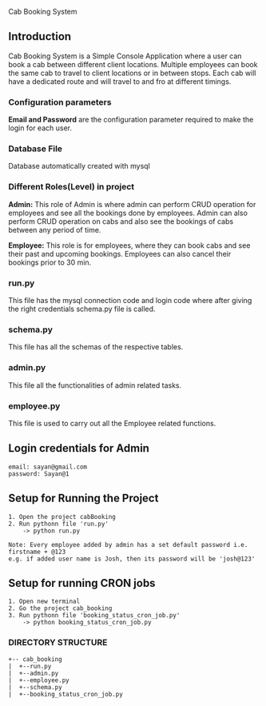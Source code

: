 Cab Booking System 

Introduction
----
Cab Booking System is a Simple Console Application where a user can book a cab between different client locations. Multiple employees can book the same cab to travel to client locations or in between stops. Each cab will have a dedicated route and will travel to and fro at different timings. 

### Configuration parameters
**Email and Password** are the configuration parameter required to make the login for each user.

### Database File
Database automatically created with mysql

### Different Roles(Level) in project 

**Admin:** This role of Admin is where admin can perform CRUD operation for employees and see all the bookings done by 
employees. Admin can also perform CRUD operation on cabs and also see the bookings of cabs between any period of time.

**Employee:** This role is for employees, where they can book cabs and see their past and upcoming bookings. Employees 
can also cancel their bookings prior to 30 min.

### run.py
This file has the mysql connection code and login code where after giving the right credentials schema.py file is called.
### schema.py
This file has all the schemas of the respective tables.
### admin.py
This file all the functionalities of admin related tasks.
### employee.py
This file is used to carry out all the Employee related functions.


Login credentials for Admin
---
```   
email: sayan@gmail.com
password: Sayan@1
```

Setup for Running the Project
---
```   
1. Open the project cabBooking
2. Run pythonn file 'run.py'
    -> python run.py

Note: Every employee added by admin has a set default password i.e. firstname + @123
e.g. if added user name is Josh, then its password will be 'josh@123'
```

Setup for running CRON jobs
---
```
1. Open new terminal
2. Go the project cab_booking
3. Run pythonn file 'booking_status_cron_job.py'
    -> python booking_status_cron_job.py
```

### DIRECTORY STRUCTURE
```
+-- cab_booking
|  +--run.py
|  +--admin.py
|  +--employee.py
|  +--schema.py
|  +--booking_status_cron_job.py
```


